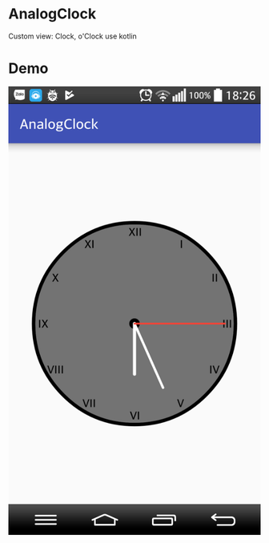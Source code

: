 # AnalogClock
Custom view: Clock, o'Clock use kotlin

# Demo
![alt text](https://github.com/chukimmuoi/AnalogClock/blob/master/Images/Screenshot_2018-04-25-18-26-17.png)

